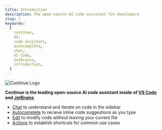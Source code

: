```yaml
---
title: Introduction
description: The open-source AI code assistant for developers
slug: /
keywords:
  [
    continue,
    AI,
    code assistant,
    autocomplete,
    chat,
    VS Code,
    JetBrains,
    introduction,
  ]
---
```


![Continue Logo](/img/intro.png)

**Continue is the leading open-source AI code assistant inside of [VS Code](https://marketplace.visualstudio.com/items?itemName=Continue.continue) and [JetBrains](https://plugins.jetbrains.com/plugin/22707-continue-extension)**

- [Chat](chat/how-to-use-it.md) to understand and iterate on code in the sidebar
- [Autocomplete](autocomplete/how-to-use-it.md) to recieve inline code suggestions as you type
- [Edit](edit/how-to-use-it.md) to modify code without leaving your current file
- [Actions](actions/how-to-use-it.md) to establish shortcuts for common use cases
